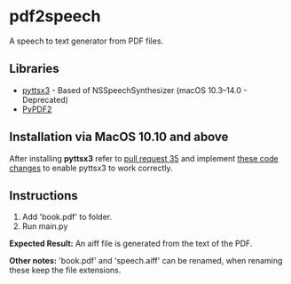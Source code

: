 # pdf2speech

A speech to text generator from PDF files.

## Libraries

- [pyttsx3](https://pypi.org/project/pyttsx3/) - Based of NSSpeechSynthesizer (macOS 10.3–14.0 - Deprecated)
- [PyPDF2](https://pypi.org/project/PyPDF2/)

## Installation via MacOS 10.10 and above

After installing **pyttsx3** refer to [pull request 35](https://github.com/RapidWareTech/pyttsx/pull/35) and implement [these code changes](https://github.com/RapidWareTech/pyttsx/pull/35/commits/d01b641f3ecc029dde51f74810ea73c9ab0888b8) to enable pyttsx3 to work correctly.

## Instructions

1. Add 'book.pdf' to folder.
2. Run main.py

**Expected Result:**
An aiff file is generated from the text of the PDF.

**Other notes:**
'book.pdf' and 'speech.aiff' can be renamed, when renaming these keep the file extensions.
